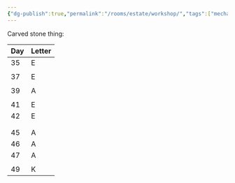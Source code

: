 ```yaml
---
{"dg-publish":true,"permalink":"/rooms/estate/workshop/","tags":["mechanical"]}
---
```



Carved stone thing:

| Day | Letter |
| --- | ------ |
| 35  | E      |
|     |        |
| 37  | E      |
|     |        |
| 39  | A      |
|     |        |
| 41  | E      |
| 42  | E      |
|     |        |
|     |        |
| 45  | A      |
| 46  | A      |
| 47  | A      |
|     |        |
| 49  | K      |
